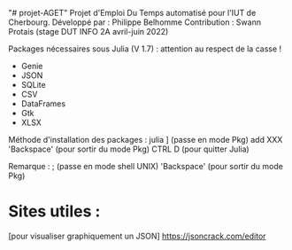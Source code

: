 "# projet-AGET" 
Projet d'Emploi Du Temps automatisé pour l'IUT de Cherbourg.
Développé par : Philippe Belhomme
Contribution : Swann Protais (stage DUT INFO 2A avril-juin 2022)

Packages nécessaires sous Julia (V 1.7) : attention au respect de la casse !
  - Genie
  - JSON
  - SQLite
  - CSV
  - DataFrames
  - Gtk
  - XLSX

Méthode d'installation des packages :
julia
]            (passe en mode Pkg)
add XXX
'Backspace'  (pour sortir du mode Pkg)
CTRL D       (pour quitter Julia)


Remarque :
;            (passe en mode shell UNIX)
'Backspace'  (pour sortir du mode Pkg)


# Sites utiles :
[pour visualiser graphiquement un JSON]
https://jsoncrack.com/editor
